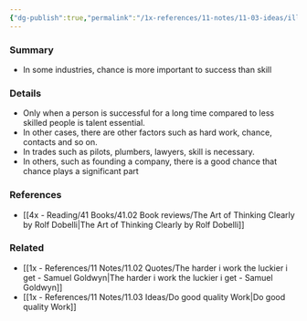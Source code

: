 ```yaml
---
{"dg-publish":true,"permalink":"/1x-references/11-notes/11-03-ideas/illusion-of-skill/","title":"permanent note","noteIcon":""}
---
```



### Summary
- In some industries, chance is more important to success than skill

### Details
- Only when a person is successful for a long time compared to less skilled people is talent essential.
- In other cases, there are other factors such as hard work, chance, contacts and so on.
- In trades such as pilots, plumbers, lawyers, skill is necessary.
- In others, such as founding a company, there is a good chance that chance plays a significant part

### References
- [[4x - Reading/41 Books/41.02 Book reviews/The Art of Thinking Clearly by Rolf Dobelli\|The Art of Thinking Clearly by Rolf Dobelli]]

### Related
- [[1x - References/11 Notes/11.02 Quotes/The harder i work the luckier i get - Samuel Goldwyn\|The harder i work the luckier i get - Samuel Goldwyn]]
- [[1x - References/11 Notes/11.03 Ideas/Do good quality Work\|Do good quality Work]]